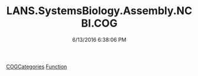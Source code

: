 ﻿---
title: LANS.SystemsBiology.Assembly.NCBI.COG
date: 6/13/2016 6:38:06 PM
---

[COGCategories](T-LANS.SystemsBiology.Assembly.NCBI.COG.COGCategories.html)
[Function](T-LANS.SystemsBiology.Assembly.NCBI.COG.Function.html)
